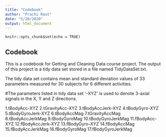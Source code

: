 ```yaml
---
title: "Codebook"
author: "Prachi Raut"
date: "5/20/2020"
output: html_document
---
```


```{r setup, include=FALSE}
knitr::opts_chunk$set(echo = TRUE)
```

## Codebook

This is a codebook for Getting and Cleaning Data course project. The output of this project is a tidy data set stored in a file named TidyDataSet.txt.

The tidy data set contains mean and standard deviation values of 33 parameters measured for 30 subjects for 6 different activities. 

#The parameters listed in tidy data set
'-XYZ' is used to denote 3-axial signals in the X, Y and Z directions.

1.tBodyAcc-XYZ
2.tGravityAcc-XYZ
3.tBodyAccJerk-XYZ
4.tBodyGyro-XYZ
5.tBodyGyroJerk-XYZ
6.tBodyAccMag
7.tGravityAccMag
8.tBodyAccJerkMag
9.tBodyGyroMag
10.tBodyGyroJerkMag
11.fBodyAcc-XYZ
12.fBodyAccJerk-XYZ
13.fBodyGyro-XYZ
14.fBodyAccMag
15.fBodyAccJerkMag
16.fBodyGyroMag
17.fBodyGyroJerkMag


